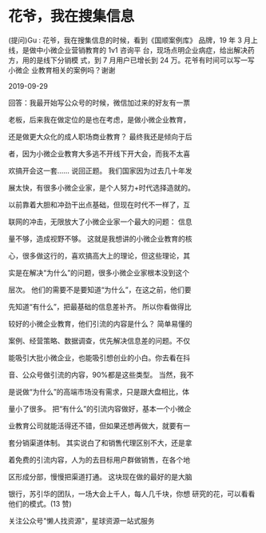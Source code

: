 # 花爷，我在搜集信息

(提问)Gu : 花爷，我在搜集信息的时候，看到《国顺案例库》 品牌，19 年 3 月上线，是做中小微企业营销教育的 1v1 咨询平 台，现场点明企业病症，给出解决药方，用的是线下分销模 式，到 7 月用户已增长到 24 万。花爷有时间可以写一写小微企 业教育相关的案例吗？谢谢

2019-09-29

回答：我最开始写公众号的时候，微信加过来的好友有一票

老板，后来我在做定位的是也在考虑，是做小微企业教育，

还是做更大众化的成人职场商业教育？ 最终我还是倾向于后

者，因为小微企业教育大多逃不开线下开大会，而我不太喜

欢搞开会这一套…… 说回正题。 我们国家因为过去几十年发

展太快，有很多小微企业家，是个人努力+时代选择造就的。

以前靠着大胆和冲劲干出点基础，但现在时代不一样了，互

联网的冲击，无限放大了小微企业家一个最大的问题： 信息

量不够，造成视野不够。 这就是我想讲的小微企业教育的核

心，很多做这行的，喜欢搞高大上的理论，但这些理论，其

实是在解决“为什么”的问题，很多小微企业家根本没到这个

层次。 他们的需要不是要知道“为什么”，在这之前，他们要

先知道“有什么”，把最基础的信息差补齐。 所以你看做得比

较好的小微企业教育，他们引流的内容是什么？ 简单易懂的

案例、经营策略、数据调查，优先解决信息差的问题。不仅

能吸引大批小微企业，也能吸引想创业的小白。你去看在抖

音、公众号做引流的内容，90%都是这些类型。 当然，我不

是说做“为什么”的高端市场没有需求，只是跟大盘相比，体

量小了很多。 把“有什么”的引流内容做好，基本一个小微企

业教育公司就能活得还不错，但如果还想再做大，就要有一

套分销渠道体制。 其实说白了和销售代理区别不大，还是拿

着免费的引流内容，人为的去目标用户群做销售，在各个地

区形成分部，慢慢把渠道打通。 这块现在做的最好的是大脑

银行，苏引华的团队，一场大会上千人，每人几千块，你想 研究的花，可以看看他们的模式。(13 赞)

关注公众号"懒人找资源"，星球资源一站式服务